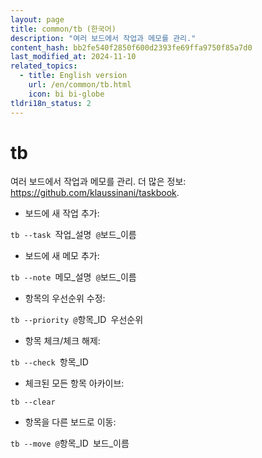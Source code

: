 ```yaml
---
layout: page
title: common/tb (한국어)
description: "여러 보드에서 작업과 메모를 관리."
content_hash: bb2fe540f2850f600d2393fe69ffa9750f85a7d0
last_modified_at: 2024-11-10
related_topics:
  - title: English version
    url: /en/common/tb.html
    icon: bi bi-globe
tldri18n_status: 2
---
```

# tb

여러 보드에서 작업과 메모를 관리.
더 많은 정보: <https://github.com/klaussinani/taskbook>.

- 보드에 새 작업 추가:

`tb --task `<span class="tldr-var badge badge-pill bg-dark-lm bg-white-dm text-white-lm text-dark-dm font-weight-bold">작업_설명</span>` @`<span class="tldr-var badge badge-pill bg-dark-lm bg-white-dm text-white-lm text-dark-dm font-weight-bold">보드_이름</span>

- 보드에 새 메모 추가:

`tb --note `<span class="tldr-var badge badge-pill bg-dark-lm bg-white-dm text-white-lm text-dark-dm font-weight-bold">메모_설명</span>` @`<span class="tldr-var badge badge-pill bg-dark-lm bg-white-dm text-white-lm text-dark-dm font-weight-bold">보드_이름</span>

- 항목의 우선순위 수정:

`tb --priority @`<span class="tldr-var badge badge-pill bg-dark-lm bg-white-dm text-white-lm text-dark-dm font-weight-bold">항목_ID</span>` `<span class="tldr-var badge badge-pill bg-dark-lm bg-white-dm text-white-lm text-dark-dm font-weight-bold">우선순위</span>

- 항목 체크/체크 해제:

`tb --check `<span class="tldr-var badge badge-pill bg-dark-lm bg-white-dm text-white-lm text-dark-dm font-weight-bold">항목_ID</span>

- 체크된 모든 항목 아카이브:

`tb --clear`

- 항목을 다른 보드로 이동:

`tb --move @`<span class="tldr-var badge badge-pill bg-dark-lm bg-white-dm text-white-lm text-dark-dm font-weight-bold">항목_ID</span>` `<span class="tldr-var badge badge-pill bg-dark-lm bg-white-dm text-white-lm text-dark-dm font-weight-bold">보드_이름</span>
